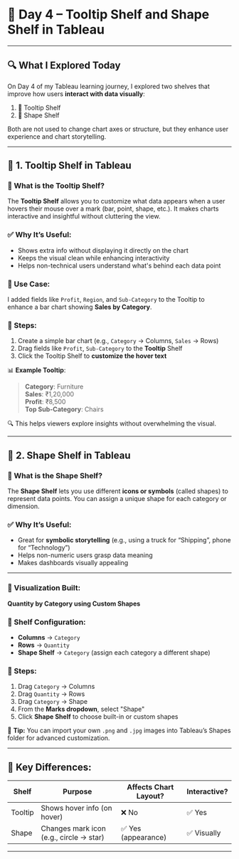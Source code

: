 # 📅 Day 4 – Tooltip Shelf and Shape Shelf in Tableau

---

## 🔍 What I Explored Today

On Day 4 of my Tableau learning journey, I explored two shelves that improve how users **interact with data visually**:

1. 💬 Tooltip Shelf  
2. 🔺 Shape Shelf

Both are not used to change chart axes or structure, but they enhance user experience and chart storytelling.

---

## 💬 1. Tooltip Shelf in Tableau

### 🧠 What is the Tooltip Shelf?

The **Tooltip Shelf** allows you to customize what data appears when a user hovers their mouse over a mark (bar, point, shape, etc.). It makes charts interactive and insightful without cluttering the view.

### ✅ Why It’s Useful:
- Shows extra info without displaying it directly on the chart
- Keeps the visual clean while enhancing interactivity
- Helps non-technical users understand what's behind each data point

### 📌 Use Case:
I added fields like `Profit`, `Region`, and `Sub-Category` to the Tooltip to enhance a bar chart showing **Sales by Category**.

### 📌 Steps:
1. Create a simple bar chart (e.g., `Category` → Columns, `Sales` → Rows)
2. Drag fields like `Profit`, `Sub-Category` to the **Tooltip** Shelf
3. Click the Tooltip Shelf to **customize the hover text**

📊 **Example Tooltip**:
> **Category**: Furniture  
> **Sales**: ₹1,20,000  
> **Profit**: ₹8,500  
> **Top Sub-Category**: Chairs

🔍 This helps viewers explore insights without overwhelming the visual.

---

## 🔺 2. Shape Shelf in Tableau

### 🧠 What is the Shape Shelf?

The **Shape Shelf** lets you use different **icons or symbols** (called shapes) to represent data points. You can assign a unique shape for each category or dimension.

### ✅ Why It’s Useful:
- Great for **symbolic storytelling** (e.g., using a truck for “Shipping”, phone for “Technology”)
- Helps non-numeric users grasp data meaning
- Makes dashboards visually appealing

---

### 📌 Visualization Built:
**Quantity by Category using Custom Shapes**

### 📌 Shelf Configuration:
- **Columns** → `Category`
- **Rows** → `Quantity`
- **Shape Shelf** → `Category` (assign each category a different shape)

### 📌 Steps:
1. Drag `Category` → Columns
2. Drag `Quantity` → Rows
3. Drag `Category` → Shape
4. From the **Marks dropdown**, select "Shape"
5. Click **Shape Shelf** to choose built-in or custom shapes

📌 **Tip:** You can import your own `.png` and `.jpg` images into Tableau’s Shapes folder for advanced customization.

---

## 🧠 Key Differences:

| Shelf         | Purpose                                 | Affects Chart Layout? | Interactive? |
|---------------|------------------------------------------|------------------------|---------------|
| Tooltip       | Shows hover info (on hover)              | ❌ No                  | ✅ Yes        |
| Shape         | Changes mark icon (e.g., circle → star)  | ✅ Yes (appearance)    | ✅ Visually   |

---

